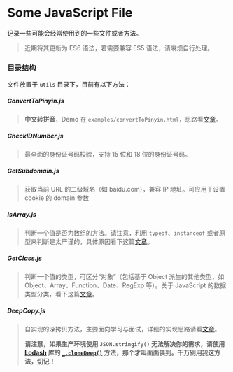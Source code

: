 # Some JavaScript File

记录一些可能会经常使用到的一些文件或者方法。

> 近期将其更新为 ES6 语法，若需要兼容 ES5 语法，请麻烦自行处理。

### 目录结构

文件放置于 `utils` 目录下，目前有以下方法：

##### ConvertToPinyin.js

> **中文转拼音**，Demo 在 `examples/convertToPinyin.html`，思路看[文章](https://www.jianshu.com/p/eb96eac8a091)。

##### CheckIDNumber.js

> 最全面的身份证号码校验，支持 15 位和 18 位的身份证号码。

##### GetSubdomain.js

> 获取当前 URL 的二级域名（如 baidu.com），兼容 IP 地址。可应用于设置 cookie 的 domain 参数

##### IsArray.js

> 判断一个值是否为数组的方法。请注意，利用 `typeof`、`instanceof` 或者原型来判断是太严谨的，具体原因看下这篇[文章](https://www.jianshu.com/p/1dc2af3b56c3)。

##### GetClass.js

> 判断一个值的类型，可区分“对象”（包括基于 Object 派生的其他类型，如 Object、Array、Function、Date、RegExp 等）。关于 JavaScript 的数据类型分类，看下这篇[文章](https://www.jianshu.com/p/ddc45fab9e55)。

##### DeepCopy.js

> 自实现的深拷贝方法，主要面向学习与面试，详细的实现思路请看[文章](https://www.jianshu.com/p/b8518f40564a)。
>
> **请注意，如果生产环境使用 `JSON.stringify()` 无法解决你的需求，请使用 [Lodash](https://www.lodashjs.com/) 库的 [`_.cloneDeep()`](https://www.lodashjs.com/docs/lodash.cloneDeep) 方法，那个才叫面面俱到。千万别用我这方法，切记！**